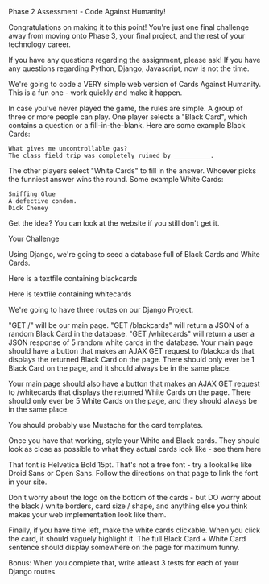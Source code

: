 Phase 2 Assessment - Code Against Humanity!

Congratulations on making it to this point! You're just one final challenge away from moving onto Phase 3, your final project, and the rest of your technology career.

If you have any questions regarding the assignment, please ask! If you have any questions regarding Python, Django, Javascript, now is not the time.

We're going to code a VERY simple web version of Cards Against Humanity. This is a fun one - work quickly and make it happen.

In case you've never played the game, the rules are simple. A group of three or more people can play. One player selects a "Black Card", which contains a question or a fill-in-the-blank. Here are some example Black Cards:

    What gives me uncontrollable gas?
    The class field trip was completely ruined by __________.
The other players select "White Cards" to fill in the answer. Whoever picks the funniest answer wins the round. Some example White Cards:

    Sniffing Glue
    A defective condom.
    Dick Cheney
Get the idea? You can look at the website if you still don't get it.

Your Challenge

Using Django, we're going to seed a database full of Black Cards and White Cards.

Here is a textfile containing blackcards

Here is textfile containing whitecards

We're going to have three routes on our Django Project.

"GET /" will be our main page.
"GET /blackcards" will return a JSON of a random Black Card in the database.
"GET /whitecards" will return a user a JSON response of 5 random white cards in the database.
Your main page should have a button that makes an AJAX GET request to /blackcards that displays the returned Black Card on the page. There should only ever be 1 Black Card on the page, and it should always be in the same place.

Your main page should also have a button that makes an AJAX GET request to /whitecards that displays the returned White Cards on the page. There should only ever be 5 White Cards on the page, and they should always be in the same place.

You should probably use Mustache for the card templates.

Once you have that working, style your White and Black cards. They should look as close as possible to what they actual cards look like - see them here

That font is Helvetica Bold 15pt. That's not a free font - try a lookalike like Droid Sans or Open Sans. Follow the directions on that page to link the font in your site.

Don't worry about the logo on the bottom of the cards - but DO worry about the black / white borders, card size / shape, and anything else you think makes your web implementation look like them.

Finally, if you have time left, make the white cards clickable. When you click the card, it should vaguely highlight it. The full Black Card + White Card sentence should display somewhere on the page for maximum funny.

Bonus: When you complete that, write atleast 3 tests for each of your Django routes.